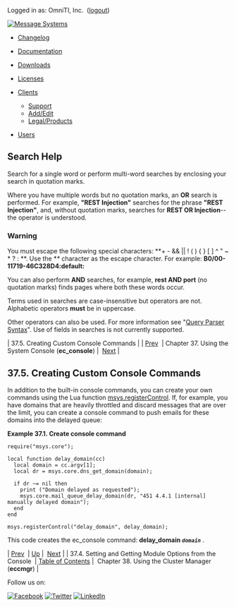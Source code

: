 Logged in as: OmniTI, Inc.  ([logout](https://support.messagesystems.com/logout.php))

[![Message Systems](https://support.messagesystems.com/images/ms-white205.png)](https://support.messagesystems.com/start.php) 

*   [Changelog](https://support.messagesystems.com/start.php?show=changelog)
*   [Documentation](https://support.messagesystems.com/docs/)
*   [Downloads](https://support.messagesystems.com/start.php)

*   [Licenses](https://support.messagesystems.com/license_summary.php)
*   <a href="">Clients</a>
    *   [Support](https://support.messagesystems.com/cs.php)
    *   [Add/Edit](https://support.messagesystems.com/edit_client.php)
    *   [Legal/Products](https://support.messagesystems.com/edit_products.php)
*   [Users](https://support.messagesystems.com/edit_customer.php)

## Search Help

Search for a single word or perform multi-word searches by enclosing your search in quotation marks.

Where you have multiple words but no quotation marks, an **OR** search is performed. For example, **"REST Injection"** searches for the phrase **"REST Injection"**, and, without quotation marks, searches for **REST OR Injection**--the operator is understood.

### Warning

You must escape the following special characters: **+ - && || ! ( ) { } [ ] ^ " ~ * ? : \**. Use the **\** character as the escape character. For example: **B0/00-11719-46C328D4\:default\:**

You can also perform **AND** searches, for example, **rest AND port** (no quotation marks) finds pages where both these words occur.

Terms used in searches are case-insensitive but operators are not. Alphabetic operators **must** be in uppercase.

Other operators can also be used. For more information see "[Query Parser Syntax](https://lucene.apache.org/core/old_versioned_docs/versions/3_0_0/queryparsersyntax.html)". Use of fields in searches is not currently supported.

| 37.5. Creating Custom Console Commands |
| [Prev](modules.options.console.php)  | Chapter 37. Using the System Console (**ec_console**) |  [Next](cluster.config.operations.php) |

## 37.5. Creating Custom Console Commands

In addition to the built-in console commands, you can create your own commands using the Lua function [msys.registerControl](lua.ref.msys.registerControl.php "msys.registerControl"). If, for example, you have domains that are heavily throttled and discard messages that are over the limit, you can create a console command to push emails for these domains into the delayed queue:

<a name="operations.console.lua.registerControl"></a>

**Example 37.1. Create console command**

```
require("msys.core");

local function delay_domain(cc)
  local domain = cc.argv[1];
  local dr = msys.core.dns_get_domain(domain);

  if dr ~= nil then
    print ("Domain delayed as requested");
    msys.core.mail_queue_delay_domain(dr, "451 4.4.1 [internal] manually delayed domain");
  end
end

msys.registerControl("delay_domain", delay_domain);
```

This code creates the ec_console command: **delay_domain *`domain`***           .

| [Prev](modules.options.console.php)  | [Up](operations.php) |  [Next](cluster.config.operations.php) |
| 37.4. Setting and Getting Module Options from the Console  | [Table of Contents](index.php) |  Chapter 38. Using the Cluster Manager (**eccmgr**) |

Follow us on:

[![Facebook](https://support.messagesystems.com/images/icon-facebook.png)](http://www.facebook.com/messagesystems) [![Twitter](https://support.messagesystems.com/images/icon-twitter.png)](http://twitter.com/#!/MessageSystems) [![LinkedIn](https://support.messagesystems.com/images/icon-linkedin.png)](http://www.linkedin.com/company/message-systems)
